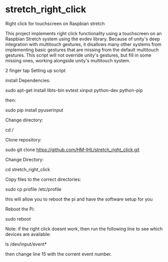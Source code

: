 # stretch_right_click
Right click for touchscreen on Raspbian stretch

This project implements right click functionality using a touchscreen on an Raspbian Stretch system using the evdev library. Because of unity's deep integration with multitouch gestures, it disallows many other systems from implementing basic gestures that are missing from the default multitouch gestures. This script will not override unity's gestures, but fill in some missing ones, working alongside unity's multitouch system.

2 finger tap Setting up script

install Dependencies:

sudo apt-get install libts-bin evtest xinput python-dev python-pip

then:

sudo pip install pyuserinput

Change directory:

cd /

Clone repository:

sudo git clone https://github.com/HM-IHL/stretch_right_click.git

Change Directory:

cd stretch_right_click

Copy files to the correct directories:

sudo cp profile /etc/profile

this will allow you to reboot the pi and have the software setup for you

Reboot the Pi:

sudo reboot

Note: if the right click doesnt work, then run the following line to see which devices are available:

ls /dev/input/event*

then change line 15 with the corrent event number.
